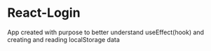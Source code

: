 # React-Login
App created with purpose to better understand useEffect(hook) and creating and reading localStorage data
